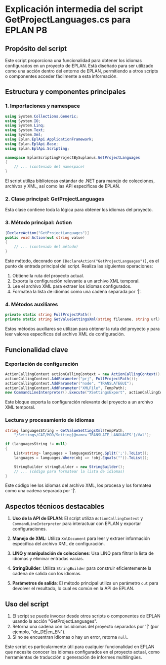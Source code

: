 # Explicación intermedia del script GetProjectLanguages.cs para EPLAN P8

## Propósito del script

Este script proporciona una funcionalidad para obtener los idiomas configurados en un proyecto de EPLAN. Está diseñado para ser utilizado como una acción dentro del entorno de EPLAN, permitiendo a otros scripts o componentes acceder fácilmente a esta información.

## Estructura y componentes principales

### 1. Importaciones y namespace

```csharp
using System.Collections.Generic;
using System.IO;
using System.Linq;
using System.Text;
using System.Xml;
using Eplan.EplApi.ApplicationFramework;
using Eplan.EplApi.Base;
using Eplan.EplApi.Scripting;

namespace EplanScriptingProjectBySuplanus.GetProjectLanguages
{
    // ... (contenido del namespace)
}
```

El script utiliza bibliotecas estándar de .NET para manejo de colecciones, archivos y XML, así como las API específicas de EPLAN.

### 2. Clase principal: GetProjectLanguages

Esta clase contiene toda la lógica para obtener los idiomas del proyecto.

### 3. Método principal: Action

```csharp
[DeclareAction("GetProjectLanguages")]
public void Action(out string value)
{
    // ... (contenido del método)
}
```

Este método, decorado con `[DeclareAction("GetProjectLanguages")]`, es el punto de entrada principal del script. Realiza las siguientes operaciones:

1. Obtiene la ruta del proyecto actual.
2. Exporta la configuración relevante a un archivo XML temporal.
3. Lee el archivo XML para extraer los idiomas configurados.
4. Formatea la lista de idiomas como una cadena separada por '|'.

### 4. Métodos auxiliares

```csharp
private static string FullProjectPath()
private static string GetValueSettingsXml(string filename, string url)
```

Estos métodos auxiliares se utilizan para obtener la ruta del proyecto y para leer valores específicos del archivo XML de configuración.

## Funcionalidad clave

### Exportación de configuración

```csharp
ActionCallingContext actionCallingContext = new ActionCallingContext();
actionCallingContext.AddParameter("prj", FullProjectPath());
actionCallingContext.AddParameter("node", "TRANSLATEGUI");
actionCallingContext.AddParameter("XMLFile", TempPath);
new CommandLineInterpreter().Execute("XSettingsExport", actionCallingContext);
```

Este bloque exporta la configuración relevante del proyecto a un archivo XML temporal.

### Lectura y procesamiento de idiomas

```csharp
string languagesString = GetValueSettingsXml(TempPath,
    "/Settings/CAT/MOD/Setting[@name='TRANSLATE_LANGUAGES']/Val");

if (languagesString != null)
{
    List<string> languages = languagesString.Split(';').ToList();
    languages = languages.Where(obj => !obj.Equals("")).ToList();

    StringBuilder stringBuilder = new StringBuilder();
    // ... (código para formatear la lista de idiomas)
}
```

Este código lee los idiomas del archivo XML, los procesa y los formatea como una cadena separada por '|'.

## Aspectos técnicos destacables

1. **Uso de la API de EPLAN**: El script utiliza `ActionCallingContext` y `CommandLineInterpreter` para interactuar con EPLAN y exportar configuraciones.

2. **Manejo de XML**: Utiliza `XmlDocument` para leer y extraer información específica del archivo XML de configuración.

3. **LINQ y manipulación de colecciones**: Usa LINQ para filtrar la lista de idiomas y eliminar entradas vacías.

4. **StringBuilder**: Utiliza `StringBuilder` para construir eficientemente la cadena de salida con los idiomas.

5. **Parámetros de salida**: El método principal utiliza un parámetro `out` para devolver el resultado, lo cual es común en la API de EPLAN.

## Uso del script

1. El script se puede invocar desde otros scripts o componentes de EPLAN usando la acción "GetProjectLanguages".
2. Retorna una cadena con los idiomas del proyecto separados por '|' (por ejemplo, "de_DE|en_EN").
3. Si no se encuentran idiomas o hay un error, retorna `null`.

Este script es particularmente útil para cualquier funcionalidad en EPLAN que necesite conocer los idiomas configurados en el proyecto actual, como herramientas de traducción o generación de informes multilingües.

